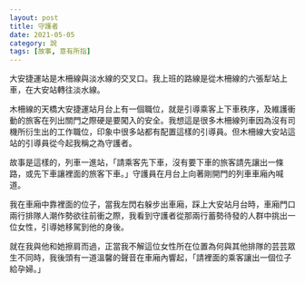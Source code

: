 ```yaml
---
layout: post
title: 守護者
date: 2021-05-05
category: 說
tags: [故事, 意有所指]
---
```


大安捷運站是木柵線與淡水線的交叉口。我上班的路線是從木柵線的六張犁站上車，在大安站轉往淡水線。

<!--more-->

木柵線的天橋大安捷運站月台上有一個職位，就是引導乘客上下車秩序，及維護衝動的旅客在列出關門之際硬是要闖入的安全。我想這是很多木柵線列車因為沒有司機所衍生出的工作職位，印象中很多站都有配置這樣的引導員。但木柵線大安站這站的引導員從今起我稱之為守護者。

故事是這樣的，列車一進站，「請乘客先下車，沒有要下車的旅客請先讓出一條路，或先下車讓裡面的旅客下車。」守護員在月台上向著剛開門的列車車廂內喊道。

我在車廂中靠裡面的位子，當我左閃右躲步出車廂，踩上大安站月台時，車廂門口兩行排隊人潮作勢欲往前衝之際，我看到守護者從那兩行蓄勢待發的人群中挑出一位女性，引導她移駕到他的身後。

就在我與他和她擦肩而過，正當我不解這位女性所在位置為何與其他排隊的芸芸眾生不同時，我後頭有一道溫馨的聲音在車廂內響起，「請裡面的乘客讓出一個位子給孕婦。」
